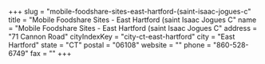 +++
slug = "mobile-foodshare-sites-east-hartford-(saint-isaac-jogues-c"
title = "Mobile Foodshare Sites - East Hartford (saint Isaac Jogues C"
name = "Mobile Foodshare Sites - East Hartford (saint Isaac Jogues C"
address = "71 Cannon Road"
cityIndexKey = "city-ct-east-hartford"
city = "East Hartford"
state = "CT"
postal = "06108"
website = ""
phone = "860-528-6749"
fax = ""
+++
